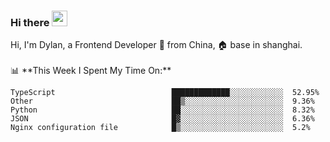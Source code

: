 ### Hi there <img src="https://media.giphy.com/media/hvRJCLFzcasrR4ia7z/giphy.gif" width="25px">

<!-- ![visitors](https://visitor-badge.glitch.me/badge?page_id=dislfyer.dislfyer) --!>

Hi, I'm Dylan, a Frontend Developer 🚀 from China, 🏠 base in shanghai.
<br/>
<br/>

📊 **This Week I Spent My Time On:**


<!--START_SECTION:waka-->

```text
TypeScript                          █████████████░░░░░░░░░░░░  52.95%
Other                               ██▒░░░░░░░░░░░░░░░░░░░░░░  9.36%
Python                              ██░░░░░░░░░░░░░░░░░░░░░░░  8.32%
JSON                                █▓░░░░░░░░░░░░░░░░░░░░░░░  6.36%
Nginx configuration file            █▒░░░░░░░░░░░░░░░░░░░░░░░  5.2%
```

<!--END_SECTION:waka-->

<!--
**About Me:**
 -->
